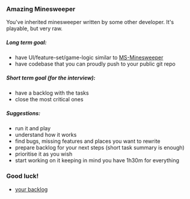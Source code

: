 ### Amazing Minesweeper
You've inherited minesweeper written by some other developer. It's playable, but very raw.

##### Long term goal:
- have UI/feature-set/game-logic similar to [MS-Minesweeper](https://en.wikipedia.org/wiki/Microsoft_Minesweeper)
- have codebase that you can proudly push to your public git repo 

##### Short term goal (for the interview):
- have a backlog with the tasks
- close the most critical ones 

##### Suggestions:
- run it and play 
- understand how it works
- find bugs, missing features and places you want to rewrite
- prepare backlog for your next steps (short task summary is enough)
- prioritise it as you wish
- start working on it keeping in mind you have 1h30m for everything

### Good luck!
- [your backlog](BACKLOG.md)
